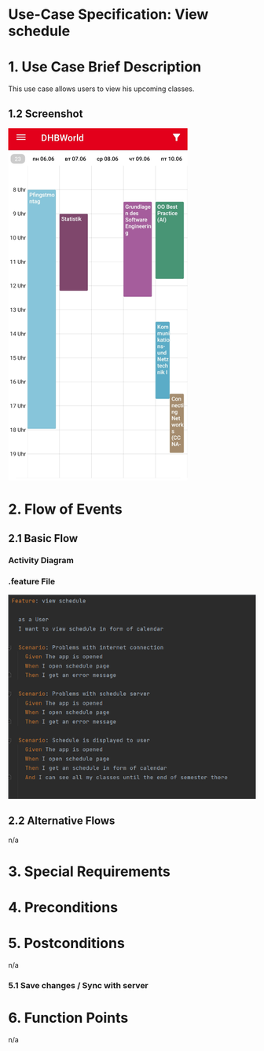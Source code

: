 # Use-Case Specification: View schedule

# 1. Use Case Brief Description
This use case allows users to view his upcoming classes.

## 1.2 Screenshot
![Screenshot](https://github.com/inFumumVerti/DHBWorld-Docu/blob/useCases/Screenshots/screenshot_viewSchedule.png)

# 2. Flow of Events

## 2.1 Basic Flow

### Activity Diagram


### .feature File
![.feature file](https://github.com/inFumumVerti/DHBWorld-Docu/blob/useCases/Feature%20files/Featurefile%20viewSchedule.png)

## 2.2 Alternative Flows
n/a

# 3. Special Requirements


# 4. Preconditions


# 5. Postconditions
n/a

### 5.1 Save changes / Sync with server


# 6. Function Points
n/a
